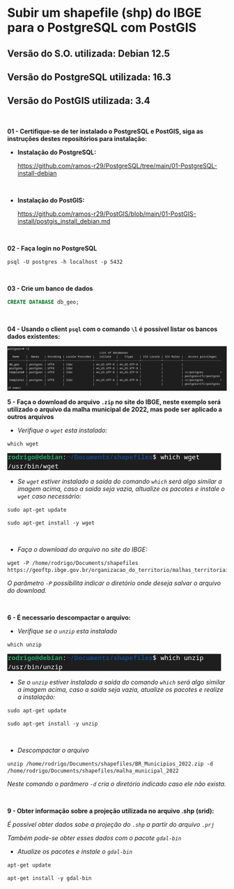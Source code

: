 <h1>Subir um shapefile (shp) do IBGE para o PostgreSQL com PostGIS</h1>
<h2>Versão do S.O. utilizada: Debian 12.5</h2>
<h2>Versão do PostgreSQL utilizada: 16.3</h2>
<h2>Versão do PostGIS utilizada: 3.4</h2>

<br>

**01 - Certifique-se de ter instalado o PostgreSQL e PostGIS,  siga as instruções destes repositórios para instalação:**

- **Instalação do PostgreSQL:**
  
  https://github.com/ramos-r29/PostgreSQL/tree/main/01-PostgreSQL-install-debian
  
<br>

- **Instalação do PostGIS:**
  
  https://github.com/ramos-r29/PostGIS/blob/main/01-PostGIS-install/postgis_install_debian.md

<br>

**02 - Faça login no PostgreSQL**
```shell
psql -U postgres -h localhost -p 5432
```

<br>

**03 - Crie um banco de dados**
```sql
CREATE DATABASE db_geo;
```
<br>

**04 - Usando o client `psql` com o comando `\l` é possível listar os bancos dados existentes:**

<img src="https://github.com/ramos-r29/PostGIS/blob/main/02-Subir-shape-file-IBGE/imagens/list_db.png" alt="Listar DB">

<br>

**5 - Faça o download do arquivo `.zip` no site do IBGE, neste exemplo será utilizado o arquivo da malha municipal de 2022, mas pode ser aplicado a outros arquivos**

- *Verifique o `wget` esta instalado:*
```shell
which wget
```
<img src="https://github.com/ramos-r29/PostGIS/blob/main/02-Subir-shape-file-IBGE/imagens/verificar_wget.png" alt="wget">

<br>

- *Se `wget` estiver instalado a saída do comando `which` será algo similar a imagem acima, caso a saida seja vazia,  altualize os pacotes e instale o `wget` caso necessário:*

```shell
sudo apt-get update
```

```shell
sudo apt-get install -y wget
```

<br>

- *Faça o download do arquivo no site do IBGE:*

```shell
wget -P /home/rodrigo/Documents/shapefiles https://geoftp.ibge.gov.br/organizacao_do_territorio/malhas_territoriais/malhas_municipais/municipio_2022/Brasil/BR/BR_Municipios_2022.zip
```

*O parâmetro `-P` possibilita indicar o diretório onde deseja salvar o arquivo do download.*

<br>

**6 - É necessario descompactar o arquivo:**

- *Verifique se o `unzip` esta instalado*

```shel
which unzip
```

<img src="https://github.com/ramos-r29/PostGIS/blob/main/02-Subir-shape-file-IBGE/imagens/verificar_unzip.png" alt="unzip">

<br>

- *Se o `unzip` estiver instalado a saída do comando `which` será algo similar a imagem acima, caso a saida seja vazia, atualize os pacotes e realize a instalação:*

```shell
sudo apt-get update
```
```shell
sudo apt-get install -y unzip
```

<br>

- *Descompactar o arquivo*
```shell
unzip /home/rodrigo/Documents/shapefiles/BR_Municipios_2022.zip -d /home/rodrigo/Documents/shapefiles/malha_municipal_2022
```
*Neste comando o parâmero `-d` cria o diretório indicado caso ele não exista.*

<br>

**9 - Obter informação sobre a projeção utilizada no arquivo .shp (srid):**

*É possível obter dados sobe a projeção do `.shp` a partir do arquivo `.prj`*










*Também pode-se obter esses dados com o pacote `gdal-bin`*
- *Atualize os pacotes e instale o `gdal-bin`*
```shell
apt-get update
```
```shell
apt-get install -y gdal-bin
```



